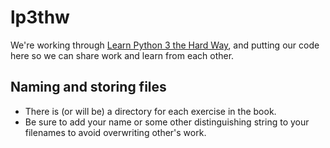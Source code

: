 # lp3thw
We're working through [Learn Python 3 the Hard Way](https://alliance-primo.hosted.exlibrisgroup.com/permalink/f/l9c4fq/CP71290856150001451), and putting our code here so we can share work and learn from each other. 
## Naming and storing files
- There is (or will be) a directory for each exercise in the book.
- Be sure to add your name or some other distinguishing string to your filenames to avoid overwriting other's work.